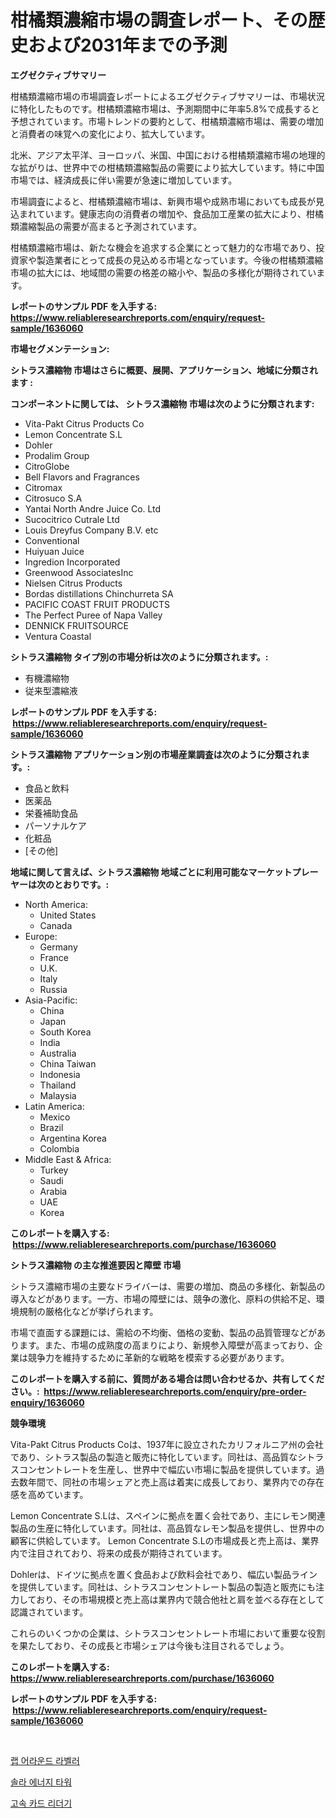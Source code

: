<p><h1>柑橘類濃縮市場の調査レポート、その歴史および2031年までの予測</h1></p><p><strong>エグゼクティブサマリー</strong></p>
<p><p>柑橘類濃縮市場の市場調査レポートによるエグゼクティブサマリーは、市場状況に特化したものです。柑橘類濃縮市場は、予測期間中に年率5.8%で成長すると予想されています。市場トレンドの要約として、柑橘類濃縮市場は、需要の増加と消費者の味覚への変化により、拡大しています。</p><p>北米、アジア太平洋、ヨーロッパ、米国、中国における柑橘類濃縮市場の地理的な拡がりは、世界中での柑橘類濃縮製品の需要により拡大しています。特に中国市場では、経済成長に伴い需要が急速に増加しています。</p><p>市場調査によると、柑橘類濃縮市場は、新興市場や成熟市場においても成長が見込まれています。健康志向の消費者の増加や、食品加工産業の拡大により、柑橘類濃縮製品の需要が高まると予測されています。</p><p>柑橘類濃縮市場は、新たな機会を追求する企業にとって魅力的な市場であり、投資家や製造業者にとって成長の見込める市場となっています。今後の柑橘類濃縮市場の拡大には、地域間の需要の格差の縮小や、製品の多様化が期待されています。</p></p>
<p><strong>レポートのサンプル PDF を入手する: <a href="https://www.reliableresearchreports.com/enquiry/request-sample/1636060">https://www.reliableresearchreports.com/enquiry/request-sample/1636060</a></strong></p>
<p><strong>市場セグメンテーション:</strong></p>
<p><strong> シトラス濃縮物 市場はさらに概要、展開、アプリケーション、地域に分類されます :</strong></p>
<p><strong>コンポーネントに関しては、 シトラス濃縮物 市場は次のように分類されます: &nbsp;</strong></p>
<p><ul><li>Vita-Pakt Citrus Products Co</li><li>Lemon Concentrate S.L</li><li>Dohler</li><li>Prodalim Group</li><li>CitroGlobe</li><li>Bell Flavors and Fragrances</li><li>Citromax</li><li>Citrosuco S.A</li><li>Yantai North Andre Juice Co. Ltd</li><li>Sucocitrico Cutrale Ltd</li><li>Louis Dreyfus Company B.V. etc</li><li>Conventional</li><li>Huiyuan Juice</li><li>Ingredion Incorporated</li><li>Greenwood AssociatesInc</li><li>Nielsen Citrus Products</li><li>Bordas distillations Chinchurreta SA</li><li>PACIFIC COAST FRUIT PRODUCTS</li><li>The Perfect Puree of Napa Valley</li><li>DENNICK FRUITSOURCE</li><li>Ventura Coastal</li></ul></p>
<p><strong> シトラス濃縮物 タイプ別の市場分析は次のように分類されます。:</strong></p>
<p><ul><li>有機濃縮物</li><li>従来型濃縮液</li></ul></p>
<p><strong>レポートのサンプル PDF を入手する: &nbsp;<a href="https://www.reliableresearchreports.com/enquiry/request-sample/1636060">https://www.reliableresearchreports.com/enquiry/request-sample/1636060</a></strong></p>
<p><strong> シトラス濃縮物 アプリケーション別の市場産業調査は次のように分類されます。:</strong></p>
<p><ul><li>食品と飲料</li><li>医薬品</li><li>栄養補助食品</li><li>パーソナルケア</li><li>化粧品</li><li>[その他]</li></ul></p>
<p><strong>地域に関して言えば、シトラス濃縮物 地域ごとに利用可能なマーケットプレーヤーは次のとおりです。:</strong></p>
<p><ul>
    <li>
        North America:
        <ul>
            <li>United States</li>
            <li>Canada</li>
        </ul>
    </li>
    <li>
        Europe:
        <ul>
            <li>Germany</li>
            <li>France</li>
            <li>U.K.</li>
            <li>Italy</li>
            <li>Russia</li>
        </ul>
    </li>
    <li>
        Asia-Pacific:
        <ul>
            <li>China</li>
            <li>Japan</li>
            <li>South Korea</li>
            <li>India</li>
            <li>Australia</li>
            <li>China Taiwan</li>
            <li>Indonesia</li>
            <li>Thailand</li>
            <li>Malaysia</li>
        </ul>
    </li>
    <li>
        Latin America:
        <ul>
            <li>Mexico</li>
            <li>Brazil</li>
            <li>Argentina Korea</li>
            <li>Colombia</li>
        </ul>
    </li>
    <li>
        Middle East & Africa:
        <ul>
            <li>Turkey</li>
            <li>Saudi</li>
            <li>Arabia</li>
            <li>UAE</li>
            <li>Korea</li>
        </ul>
    </li>
    </ul></p>
<p><strong>このレポートを購入する: &nbsp;<a href="https://www.reliableresearchreports.com/purchase/1636060">https://www.reliableresearchreports.com/purchase/1636060</a></strong></p>
<p><strong>シトラス濃縮物 の主な推進要因と障壁 市場</strong></p>
<p><p>シトラス濃縮市場の主要なドライバーは、需要の増加、商品の多様化、新製品の導入などがあります。一方、市場の障壁には、競争の激化、原料の供給不足、環境規制の厳格化などが挙げられます。</p><p>市場で直面する課題には、需給の不均衡、価格の変動、製品の品質管理などがあります。また、市場の成熟度の高まりにより、新規参入障壁が高まっており、企業は競争力を維持するために革新的な戦略を模索する必要があります。</p></p>
<p><strong>このレポートを購入する前に、質問がある場合は問い合わせるか、共有してください。:&nbsp; <a href="https://www.reliableresearchreports.com/enquiry/pre-order-enquiry/1636060">https://www.reliableresearchreports.com/enquiry/pre-order-enquiry/1636060</a></strong></p>
<p><strong>競争環境</strong></p>
<p><p>Vita-Pakt Citrus Products Coは、1937年に設立されたカリフォルニア州の会社であり、シトラス製品の製造と販売に特化しています。同社は、高品質なシトラスコンセントレートを生産し、世界中で幅広い市場に製品を提供しています。過去数年間で、同社の市場シェアと売上高は着実に成長しており、業界内での存在感を高めています。</p><p>Lemon Concentrate S.Lは、スペインに拠点を置く会社であり、主にレモン関連製品の生産に特化しています。同社は、高品質なレモン製品を提供し、世界中の顧客に供給しています。 Lemon Concentrate S.Lの市場成長と売上高は、業界内で注目されており、将来の成長が期待されています。</p><p>Dohlerは、ドイツに拠点を置く食品および飲料会社であり、幅広い製品ラインを提供しています。同社は、シトラスコンセントレート製品の製造と販売にも注力しており、その市場規模と売上高は業界内で競合他社と肩を並べる存在として認識されています。</p><p>これらのいくつかの企業は、シトラスコンセントレート市場において重要な役割を果たしており、その成長と市場シェアは今後も注目されるでしょう。</p></p>
<p><strong>このレポートを購入する: &nbsp; <a href="https://www.reliableresearchreports.com/purchase/1636060">https://www.reliableresearchreports.com/purchase/1636060</a></strong></p>
<p><strong>レポートのサンプル PDF を入手する: &nbsp;<a href="https://www.reliableresearchreports.com/enquiry/request-sample/1636060">https://www.reliableresearchreports.com/enquiry/request-sample/1636060</a></strong><strong></strong></p>
<p>&nbsp;</p>
<p><p><a href="https://github.com/vseigx30c9a1j/Market-Research-Report-List-1/blob/main/12573786868.md">랩 어라운드 라벨러</a></p><p><a href="https://github.com/wallacBahrtyinger567686/Market-Research-Report-List-1/blob/main/23823476866.md">솔라 에너지 타워</a></p><p><a href="https://github.com/plelbej847484502/Market-Research-Report-List-1/blob/main/53529206867.md">고속 카드 리더기</a></p></p>